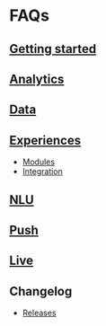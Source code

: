 # FAQs

## [Getting started](/getting_started/getting_started.md)

## [Analytics](analytics/analytics.md)

## [Data](/data/data.md)

## [Experiences](experience/experience.md)
- [Modules](/faq/experience/modules/modules.md)
- [Integration](/faq/experience/integration/integration.md)

## [NLU](nlu/nlu.md)

## [Push](push/push.md)

## [Live](/live/live.md)

## Changelog

- [Releases](/faq/changelog/releases/releases.md)

